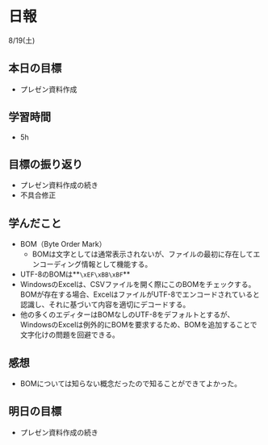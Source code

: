 # 日報

8/19(土)

## 本日の目標

- プレゼン資料作成

## 学習時間

- 5h

## 目標の振り返り

- プレゼン資料作成の続き
- 不具合修正

## 学んだこと

- BOM（Byte Order Mark）
    - BOMは文字としては通常表示されないが、ファイルの最初に存在してエンコーディング情報として機能する。
- UTF-8のBOMは**`\xEF\xBB\xBF`**
- WindowsのExcelは、CSVファイルを開く際にこのBOMをチェックする。BOMが存在する場合、ExcelはファイルがUTF-8でエンコードされていると認識し、それに基づいて内容を適切にデコードする。
- 他の多くのエディターはBOMなしのUTF-8をデフォルトとするが、WindowsのExcelは例外的にBOMを要求するため、BOMを追加することで文字化けの問題を回避できる。

## 感想

- BOMについては知らない概念だったので知ることができてよかった。

## 明日の目標

- プレゼン資料作成の続き
